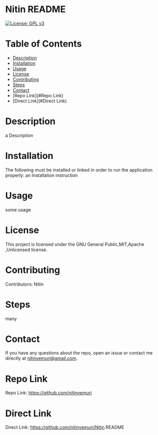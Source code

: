 # Nitin README

  
  [![License: GPL v3](https://img.shields.io/badge/License-GPLv3-blue.svg)](https://www.gnu.org/licenses/gpl-3.0)
  # Table of Contents 
  * [Description](#Description)
  * [Installation](#installation)
  * [Usage](#usage)
  * [License](#license)
  * [Contributing](#contributing)
  * [Steps](#steps)
  * [Contact](#contact)
  * [Repo Link](#Repo Link)
  * [Direct Link](#Direct Link)

  # Description
  a Description

  # Installation
  The following must be installed or linked in order to run the application properly: an Installation instruction
  
  # Usage
  ​some usage
 
  # License
  This project is licensed under the GNU General Public,MIT,Apache ,Unlicensed license.
  
  # Contributing
  ​Contributors: Nitin
  
  # Steps
  many
  
  # Contact
  If you have any questions about the repo, open an issue or contact me directly at nitinvemuri@gmail.com.


  # Repo Link
  Repo Link: https://github.com/nitinvemuri


  # Direct Link
  Direct Link: https://github.com/nitinvemuri/Nitin README

